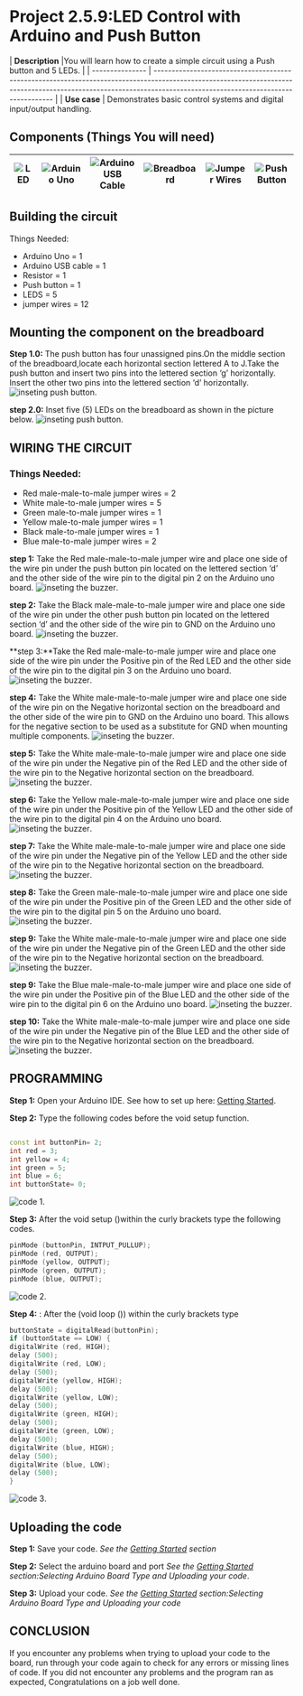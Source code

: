 # Project 2.5.9:LED Control with Arduino and Push Button

| **Description** |You will learn how to create a simple circuit using a Push button and 5 LEDs.
|
| --------------- | -------------------------------------------------------------------------------------------------------------------------------------------------------------------------------------------------------------- |
| **Use case** | Demonstrates basic control systems and digital input/output handling. 

## Components (Things You will need)

| ![LED ](../../assets/components/leds.webp) | ![Arduino Uno](../../assets/components/arduino.webp) | ![Arduino USB Cable](../../assets/components/usbcable.webp) | ![Breadboard](../../assets/components/breadboard.webp) | ![Jumper Wires](../../assets/components/jumperwires.webp) | ![Push Button](../../assets/components/pushbutton.webp) |
| ---------------------------------------- | --------------------------------------------------- | ----------------------------------------------------------- | ----------------------------------------------------- | ------------------------------------------------------ | ------------------------------------------------------- |

## Building the circuit

Things Needed:

- Arduino Uno = 1
- Arduino USB cable = 1
- Resistor = 1
- Push button = 1
- LEDS = 5
- jumper wires = 12


## Mounting the component on the breadboard

**Step 1.0:** The push button has four unassigned pins.On the middle section of the breadboard,locate each horizontal section lettered A to J.Take the push button and insert two pins into the lettered section ‘g’ horizontally.
Insert the other two pins into the lettered section ‘d’ horizontally.
![inseting push button](../../assets/2.0/2.1.Push%20Button%20+%20LED/4.LED/image_1.webp).

**step 2.0:** Inset five (5) LEDs on the breadboard as shown in the picture below.
![inseting push button](../../assets/2.0/2.1.Push%20Button%20+%20LED/4.LED/image_2.webp).

## WIRING THE CIRCUIT

### Things Needed:

- Red male-male-to-male jumper wires = 2
- White male-to-male jumper wires = 5
- Green male-to-male jumper wires = 1
- Yellow male-to-male jumper wires = 1
- Black male-to-male jumper wires = 1
- Blue male-to-male jumper wires = 2

**step 1:** Take the Red male-male-to-male jumper wire and place one side of the wire pin under the push button pin located on the lettered section ‘d’ and the other side of the wire pin to the digital pin 2 on the Arduino uno board.
![inseting the buzzer](../../assets/2.0/2.1.Push%20Button%20+%20LED/4.LED/wire_1.webp).

**step 2:** Take the Black male-male-to-male jumper wire and place one side of the wire pin under the other push button pin located on the lettered section ‘d’ and the other side of the wire pin to GND on the Arduino uno board.
![inseting the buzzer](../../assets/2.0/2.1.Push%20Button%20+%20LED/4.LED/wire_2.webp).

**step 3:**Take the Red male-male-to-male jumper wire and place one side of the wire pin under the Positive pin of the Red LED and the other side of the wire pin to the digital pin 3 on the Arduino uno board.
![inseting the buzzer](../../assets/2.0/2.1.Push%20Button%20+%20LED/4.LED/wire_3.webp).

**step 4:** Take the White male-male-to-male jumper wire and place one side of the wire pin on the Negative horizontal section on the breadboard and the other side of the wire pin to GND on the Arduino uno board. This allows for the negative section to be used as a substitute for GND when mounting multiple components.
![inseting the buzzer](../../assets/2.0/2.1.Push%20Button%20+%20LED/4.LED/wire_4.webp).

**step 5:** Take the White male-male-to-male jumper wire and place one side of the wire pin under the Negative pin of the Red LED and the other side of the wire pin to the Negative horizontal section on the breadboard.
![inseting the buzzer](../../assets/2.0/2.1.Push%20Button%20+%20LED/4.LED/wire_5.webp).

**step 6:** Take the Yellow male-male-to-male jumper wire and place one side of the wire pin under the Positive pin of the Yellow LED and the other side of the wire pin to the digital pin 4 on the Arduino uno board.
![inseting the buzzer](../../assets/2.0/2.1.Push%20Button%20+%20LED/4.LED/wire_6.webp).

**step 7:** Take the White male-male-to-male jumper wire and place one side of the wire pin under the Negative pin of the Yellow LED and the other side of the wire pin to the Negative horizontal section on the breadboard.
![inseting the buzzer](../../assets/2.0/2.1.Push%20Button%20+%20LED/4.LED/wire_7.webp).

**step 8:** Take the Green male-male-to-male jumper wire and place one side of the wire pin under the Positive pin of the Green LED and the other side of the wire pin to the digital pin 5 on the Arduino uno board.
![inseting the buzzer](../../assets/2.0/2.1.Push%20Button%20+%20LED/4.LED/wire_8.webp).

**step 9:** Take the White male-male-to-male jumper wire and place one side of the wire pin under the Negative pin of the Green LED and the other side of the wire pin to the Negative horizontal section on the breadboard.
![inseting the buzzer](../../assets/2.0/2.1.Push%20Button%20+%20LED/4.LED/wire_9.webp).

**step 9:** Take the Blue male-male-to-male jumper wire and place one side of the wire pin under the Positive pin of the Blue LED and the other side of the wire pin to the digital pin 6 on the Arduino uno board.
![inseting the buzzer](../../assets/2.0/2.1.Push%20Button%20+%20LED/4.LED/wire_10.webp).

**step 10:** Take the White male-male-to-male jumper wire and place one side of the wire pin under the Negative pin of the Blue LED and the other side of the wire pin to the Negative horizontal section on the breadboard.
![inseting the buzzer](../../assets/2.0/2.1.Push%20Button%20+%20LED/4.LED/wire_11.webp).

## PROGRAMMING

**Step 1:** Open your Arduino IDE. See how to set up here: [Getting Started](../../getting-started/overview.md).

**Step 2:** Type the following codes before the void setup function.

``` cpp

const int buttonPin= 2;
int red = 3;
int yellow = 4;
int green = 5;
int blue = 6;
int buttonState= 0;
```

![code 1](../../assets/2.0/2.1.Push%20Button%20+%20LED/4.LED/code_1.webp).

**Step 3:** After the void setup ()within the curly brackets type the following codes.

``` cpp
pinMode (buttonPin, INTPUT_PULLUP);
pinMode (red, OUTPUT);
pinMode (yellow, OUTPUT);
pinMode (green, OUTPUT);
pinMode (blue, OUTPUT);
```

![code 2](../../assets/2.0/2.1.Push%20Button%20+%20LED/4.LED/code_2.webp).

**Step 4:** : After the (void loop ()) within the curly brackets type

``` cpp
buttonState = digitalRead(buttonPin);
if (buttonState == LOW) {
digitalWrite (red, HIGH);
delay (500);
digitalWrite (red, LOW);
delay (500);
digitalWrite (yellow, HIGH);
delay (500);
digitalWrite (yellow, LOW);
delay (500);
digitalWrite (green, HIGH);
delay (500);
digitalWrite (green, LOW);
delay (500);
digitalWrite (blue, HIGH);
delay (500);
digitalWrite (blue, LOW);
delay (500);
}


```

![code 3](../../assets/2.0/2.1.Push%20Button%20+%20LED/4.LED/code_3.webp).

## Uploading the code

**Step 1:** Save your code. _See the [Getting Started](../../getting-started/overview.md) section_

**Step 2:** Select the arduino board and port _See the [Getting Started](../../getting-started/overview.md) section:Selecting Arduino Board Type and Uploading your code_.

**Step 3:** Upload your code. _See the [Getting Started](../../getting-started/overview.md) section:Selecting Arduino Board Type and Uploading your code_

## CONCLUSION

If you encounter any problems when trying to upload your code to the board, run through your code again to check for any errors or missing lines of code. If you did not encounter any problems and the program ran as expected, Congratulations on a job well done.

